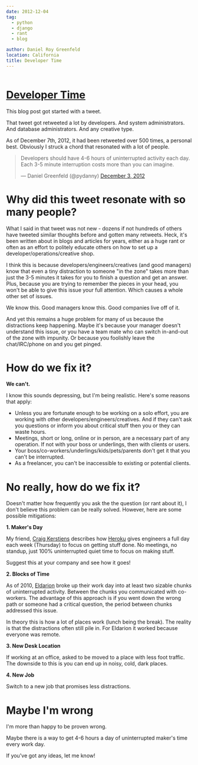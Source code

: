 ```yaml
---
date: 2012-12-04
tag:
  - python
  - django
  - rant
  - blog

author: Daniel Roy Greenfeld
location: California
title: Developer Time
---
```


<div class="twelve wide column">
  <h1 class="ui block header">
    <div class="content">
      <a href="/developer-time ">Developer Time</a>
    </div>
  </h1>
  <p>This blog post got started with a tweet.</p>
  <p>
    That tweet got retweeted a lot by developers. And system administrators. And
    database administrators. And any creative type.
  </p>
  <p>
    As of December 7th, 2012, it had been retweeted over 500 times, a personal
    best. Obviously I struck a chord that resonated with a lot of people.
  </p>
  <blockquote class="twitter-tweet">
    <p>
      Developers should have 4-6 hours of uninterrupted activity each day. Each
      3-5 minute interruption costs more than you can imagine.
    </p>
    — Daniel Greenfeld (@pydanny)
    <a
      data-datetime="2012-12-03T19:19:44+00:00"
      href="https://twitter.com/pydanny/status/275680738773463040"
      target="_blank"
      >December 3, 2012</a
    >
  </blockquote>
  <script charset="utf-8" src="http://platform.twitter.com/widgets.js"></script>
  <h1 id="why-did-this-tweet-resonate-with-so-many-people">
    Why did this tweet resonate with so many people?
  </h1>
  <p>
    What I said in that tweet was not new - dozens if not hundreds of others
    have tweeted similar thoughts before and gotten many retweets. Heck, it's
    been written about in blogs and articles for years, either as a huge rant or
    often as an effort to politely educate others on how to set up a
    developer/operations/creative shop.
  </p>
  <p>
    I think this is because developers/engineers/creatives (and good managers)
    know that even a tiny distraction to someone "in the zone" takes more than
    just the 3-5 minutes it takes for you to finish a question and get an
    answer. Plus, because you are trying to remember the pieces in your head,
    you won't be able to give this issue your full attention. Which causes a
    whole other set of issues.
  </p>
  <p>We know this. Good managers know this. Good companies live off of it.</p>
  <p>
    And yet this remains a huge problem for many of us because the distractions
    keep happening. Maybe it's because your manager doesn't understand this
    issue, or you have a team mate who can switch in-and-out of the zone with
    impunity. Or because you foolishly leave the chat/IRC/phone on and you get
    pinged.
  </p>
  <h1 id="how-do-we-fix-it">How do we fix it?</h1>
  <p><strong>We can't.</strong></p>
  <p>
    I know this sounds depressing, but I'm being realistic. Here's some reasons
    that apply:
  </p>
  <ul>
    <li>
      Unless you are fortunate enough to be working on a solo effort, you are
      working with other developers/engineers/creatives. And if they can't ask
      you questions or inform you about critical stuff then you or they can
      waste hours.
    </li>
    <li>
      Meetings, short or long, online or in person, are a necessary part of any
      operation. If not with your boss or underlings, then with clients or
      users.
    </li>
    <li>
      Your boss/co-workers/underlings/kids/pets/parents don't get it that you
      can't be interrupted.
    </li>
    <li>
      As a freelancer, you can't be inaccessible to existing or potential
      clients.
    </li>
  </ul>
  <h1 id="no-really-how-do-we-fix-it">No really, how do we fix it?</h1>
  <p>
    Doesn't matter how frequently you ask the the question (or rant about it), I
    don't believe this problem can be really solved. However, here are some
    possible mitigations:
  </p>
  <p><strong>1. Maker's Day</strong></p>
  <p>
    My friend,
    <a
      href="http://craigkerstiens.com/2011/11/07/how-heroku-works-maker-day/"
      target="_blank"
      >Craig Kerstiens</a
    >
    describes how <a href="http://heroku.com" target="_blank">Heroku</a> gives
    engineers a full day each week (Thursday) to focus on getting stuff done. No
    meetings, no standup, just 100% uninterrupted quiet time to focus on making
    stuff.
  </p>
  <p>Suggest this at your company and see how it goes!</p>
  <p><strong>2. Blocks of Time</strong></p>
  <p>
    As of 2010, <a href="http://eldarion.com" target="_blank">Eldarion</a> broke
    up their work day into at least two sizable chunks of uninterrupted
    activity. Between the chunks you communicated with co-workers. The advantage
    of this approach is if you went down the wrong path or someone had a
    critical question, the period between chunks addressed this issue.
  </p>
  <p>
    In theory this is how a lot of places work (lunch being the break). The
    reality is that the distractions often still pile in. For Eldarion it worked
    because everyone was remote.
  </p>
  <p><strong>3. New Desk Location</strong></p>
  <p>
    If working at an office, asked to be moved to a place with less foot
    traffic. The downside to this is you can end up in noisy, cold, dark places.
  </p>
  <p><strong>4. New Job</strong></p>
  <p>Switch to a new job that promises less distractions.</p>
  <h1 id="maybe-im-wrong">Maybe I'm wrong</h1>
  <p>I'm more than happy to be proven wrong.</p>
  <p>
    Maybe there is a way to get 4-6 hours a day of uninterrupted maker's time
    every work day.
  </p>
  <p>If you've got any ideas, let me know!</p>
  </div>
